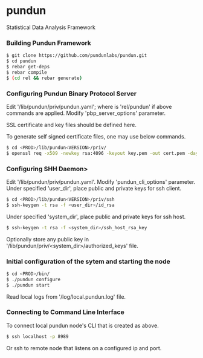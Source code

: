 # pundun

Statistical Data Analysis Framework

### Building Pundun Framework

```sh
$ git clone https://github.com/pundunlabs/pundun.git
$ cd pundun
$ rebar get-deps
$ rebar compile
$ (cd rel && rebar generate)
```

### Configuring Pundun Binary Protocol Server
Edit '<PROD>/lib/pundun<VERSION>/priv/pundun.yaml'; where <PROD> is 'rel/pundun' if above commands are applied.
Modify 'pbp_server_options' parameter.

SSL certificate and key files should be defined here.

To generate self signed certificate files, one may use below commands.

```sh
$ cd <PROD>/lib/pundun<VERSION>/priv/
$ openssl req -x509 -newkey rsa:4096 -keyout key.pem -out cert.pem -days 1095
```

### Configuring SHH Daemon>

Edit '<PROD>/lib/pundun<VERSION>/priv/pundun.yaml'.
Modify 'pundun_cli_options' parameter.
Under specified 'user_dir', place public and private keys for ssh client.

```sh
$ cd <PROD>/lib/pundun<VERSION>/priv/ssh
$ ssh-keygen -t rsa -f <user_dir>/id_rsa
```

Under specified 'system_dir', place public and private keys for ssh host.

```sh
$ ssh-keygen -t rsa -f <system_dir>/ssh_host_rsa_key
```
Optionally store any public key in '<PROD>/lib/pundun<VERSION>/priv/<system_dir>/authorized_keys' file.

### Initial configuration of the sytem and starting the node

```sh
$ cd <PROD>/bin/
$ ./pundun configure
$ ./pundun start
```
Read local logs from '<PROD>/log/local.pundun.log' file.

### Connecting to Command Line Interface
To connect local pundun node's CLI that is created as above.
```sh
$ ssh localhost -p 8989
```
Or ssh to remote node that listens on a configured ip and port.

